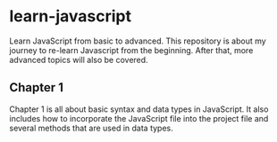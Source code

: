 # learn-javascript
Learn JavaScript from basic to advanced. This repository is about my journey to re-learn Javascript from the beginning. After that, more advanced topics will also be covered.

## Chapter 1
Chapter 1 is all about basic syntax and data types in JavaScript. It also includes how to incorporate the JavaScript file into the project file and several methods that are used in data types.
